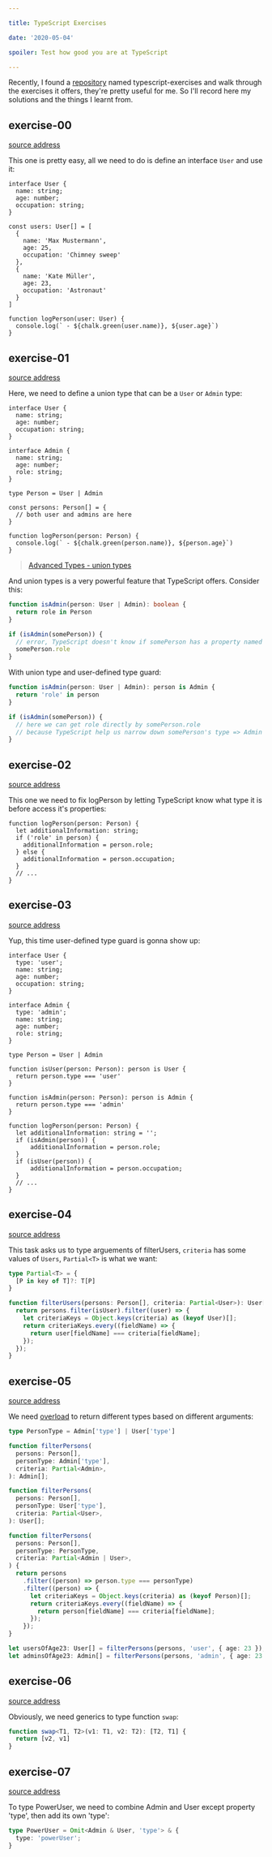 ```yaml
---

title: TypeScript Exercises

date: '2020-05-04'

spoiler: Test how good you are at TypeScript

---
```


Recently, I found a [repository](https://github.com/mdevils/typescript-exercises) named typescript-exercises and walk through the exercises it offers, they're pretty useful for me. So I'll record here my solutions and the things I learnt from.

## exercise-00

[source address](https://github.com/mdevils/typescript-exercises/blob/master/exercises/exercise-00/index.ts)

This one is pretty easy, all we need to do is define an interface `User` and use it:

```ts{1-5}
interface User {
  name: string;
  age: number;
  occupation: string;
}

const users: User[] = [
  {
    name: 'Max Mustermann',
    age: 25,
    occupation: 'Chimney sweep'
  },
  {
    name: 'Kate Müller',
    age: 23,
    occupation: 'Astronaut'
  }
]

function logPerson(user: User) {
  console.log(` - ${chalk.green(user.name)}, ${user.age}`)
}
```

## exercise-01
[source address](https://github.com/mdevils/typescript-exercises/blob/master/exercises/exercise-01/index.ts)

Here, we need to define a union type that can be a `User` or `Admin` type:

```ts{13}
interface User {
  name: string;
  age: number;
  occupation: string;
}

interface Admin {
  name: string;
  age: number;
  role: string;
}

type Person = User | Admin

const persons: Person[] = {
  // both user and admins are here
}

function logPerson(person: Person) {
  console.log(` - ${chalk.green(person.name)}, ${person.age}`)
}
```

> [Advanced Types - union types](https://www.typescriptlang.org/docs/handbook/advanced-types.html#union-types)

And union types is a very powerful feature that TypeScript offers. Consider this:

```ts
function isAdmin(person: User | Admin): boolean {
  return role in Person
}

if (isAdmin(somePerson)) {
  // error, TypeScript doesn't know if somePerson has a property named role
  somePerson.role
}

```
With union type and user-defined type guard:
```ts
function isAdmin(person: User | Admin): person is Admin {
  return 'role' in person
}

if (isAdmin(somePerson)) {
  // here we can get role directly by somePerson.role
  // because TypeScript help us narrow down somePerson's type => Admin
}
```

## exercise-02

[source address](https://github.com/mdevils/typescript-exercises/blob/master/exercises/exercise-02/index.ts)

This one we need to fix logPerson by letting TypeScript know what type it is before access it's properties:

```ts{3}
function logPerson(person: Person) {
  let additionalInformation: string;
  if ('role' in person) {
    additionalInformation = person.role;
  } else {
    additionalInformation = person.occupation;
  }
  // ...
}
```

## exercise-03

[source address](https://github.com/mdevils/typescript-exercises/blob/master/exercises/exercise-03/index.ts)

Yup, this time user-defined type guard is gonna show up:

```ts{17, 21}
interface User {
  type: 'user';
  name: string;
  age: number;
  occupation: string;
}

interface Admin {
  type: 'admin';
  name: string;
  age: number;
  role: string;
}

type Person = User | Admin

function isUser(person: Person): person is User {
  return person.type === 'user'
}

function isAdmin(person: Person): person is Admin {
  return person.type === 'admin'
}

function logPerson(person: Person) {
  let additionalInformation: string = '';
  if (isAdmin(person)) {
      additionalInformation = person.role;
  }
  if (isUser(person)) {
      additionalInformation = person.occupation;
  }
  // ...
}
```

## exercise-04

[source address](https://github.com/mdevils/typescript-exercises/blob/master/exercises/exercise-04/index.ts)

This task asks us to type arguements of filterUsers, `criteria` has some values of `Users`, `Partial<T>` is what we want:

```ts
type Partial<T> = {
  [P in key of T]?: T[P]
}
```

```ts
function filterUsers(persons: Person[], criteria: Partial<User>): User[] {
  return persons.filter(isUser).filter((user) => {
    let criteriaKeys = Object.keys(criteria) as (keyof User)[];
    return criteriaKeys.every((fieldName) => {
      return user[fieldName] === criteria[fieldName];
    });
  });
}
```

## exercise-05

[source address](https://github.com/mdevils/typescript-exercises/blob/master/exercises/exercise-05/index.ts)

We need [overload](https://www.typescriptlang.org/docs/handbook/functions.html#overloads) to return different types based on different arguments:

```ts
type PersonType = Admin['type'] | User['type']

function filterPersons(
  persons: Person[],
  personType: Admin['type'],
  criteria: Partial<Admin>,
): Admin[];

function filterPersons(
  persons: Person[],
  personType: User['type'],
  criteria: Partial<User>,
): User[];

function filterPersons(
  persons: Person[],
  personType: PersonType,
  criteria: Partial<Admin | User>,
) {
  return persons
    .filter((person) => person.type === personType)
    .filter((person) => {
      let criteriaKeys = Object.keys(criteria) as (keyof Person)[];
      return criteriaKeys.every((fieldName) => {
        return person[fieldName] === criteria[fieldName];
      });
    });
}

let usersOfAge23: User[] = filterPersons(persons, 'user', { age: 23 });
let adminsOfAge23: Admin[] = filterPersons(persons, 'admin', { age: 23 });
```

## exercise-06

[source address](https://github.com/mdevils/typescript-exercises/blob/master/exercises/exercise-06/index.ts)

Obviously, we need generics to type function `swap`:

```ts
function swap<T1, T2>(v1: T1, v2: T2): [T2, T1] {
  return [v2, v1]
}
```

## exercise-07

[source address](https://github.com/mdevils/typescript-exercises/blob/master/exercises/exercise-07/index.ts)

To type PowerUser, we need to combine Admin and User except property 'type', then add its own 'type':

```ts
type PowerUser = Omit<Admin & User, 'type'> & {
  type: 'powerUser';
}
```